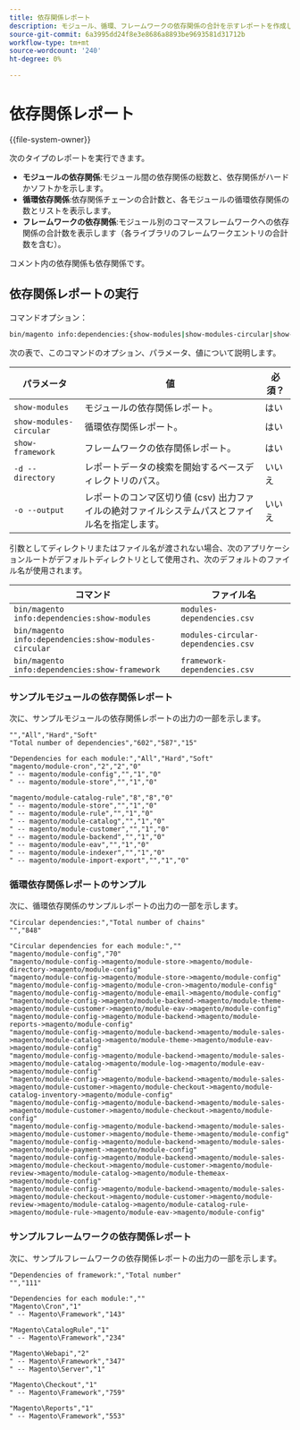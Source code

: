 ```yaml
---
title: 依存関係レポート
description: モジュール、循環、フレームワークの依存関係の合計を示すレポートを作成します。
source-git-commit: 6a3995dd24f8e3e8686a8893be9693581d31712b
workflow-type: tm+mt
source-wordcount: '240'
ht-degree: 0%

---
```



# 依存関係レポート

{{file-system-owner}}

次のタイプのレポートを実行できます。

- **モジュールの依存関係**:モジュール間の依存関係の総数と、依存関係がハードかソフトかを示します。
- **循環依存関係**:依存関係チェーンの合計数と、各モジュールの循環依存関係の数とリストを表示します。
- **フレームワークの依存関係**:モジュール別のコマースフレームワークへの依存関係の合計数を表示します（各ライブラリのフレームワークエントリの合計数を含む）。

コメント内の依存関係も依存関係です。

## 依存関係レポートの実行

コマンドオプション：

```bash
bin/magento info:dependencies:{show-modules|show-modules-circular|show-framework} [-d|--directory="<path>"] [-o|--output="<path and filename"]
```

次の表で、このコマンドのオプション、パラメータ、値について説明します。

| パラメータ | 値 | 必須？ |
| ----------------------- | -------------------------------------------------------------------------------------------------------------------- | --------- |
| `show-modules` | モジュールの依存関係レポート。 | はい |
| `show-modules-circular` | 循環依存関係レポート。 | はい |
| `show-framework` | フレームワークの依存関係レポート。 | はい |
| `-d --directory` | レポートデータの検索を開始するベースディレクトリのパス。 | いいえ |
| `-o --output` | レポートのコンマ区切り値 (csv) 出力ファイルの絶対ファイルシステムパスとファイル名を指定します。 | いいえ |

引数としてディレクトリまたはファイル名が渡されない場合、次のアプリケーションルートがデフォルトディレクトリとして使用され、次のデフォルトのファイル名が使用されます。

| コマンド | ファイル名 |
| ----------------------------------------------------- | ----------------------------------- |
| `bin/magento info:dependencies:show-modules` | `modules-dependencies.csv` |
| `bin/magento info:dependencies:show-modules-circular` | `modules-circular-dependencies.csv` |
| `bin/magento info:dependencies:show-framework` | `framework-dependencies.csv` |

### サンプルモジュールの依存関係レポート

次に、サンプルモジュールの依存関係レポートの出力の一部を示します。

```terminal
"","All","Hard","Soft"
"Total number of dependencies","602","587","15"

"Dependencies for each module:","All","Hard","Soft"
"magento/module-cron","2","2","0"
" -- magento/module-config","","1","0"
" -- magento/module-store","","1","0"

"magento/module-catalog-rule","8","8","0"
" -- magento/module-store","","1","0"
" -- magento/module-rule","","1","0"
" -- magento/module-catalog","","1","0"
" -- magento/module-customer","","1","0"
" -- magento/module-backend","","1","0"
" -- magento/module-eav","","1","0"
" -- magento/module-indexer","","1","0"
" -- magento/module-import-export","","1","0"
```

### 循環依存関係レポートのサンプル

次に、循環依存関係のサンプルレポートの出力の一部を示します。

```terminal
"Circular dependencies:","Total number of chains"
"","848"

"Circular dependencies for each module:",""
"magento/module-config","70"
"magento/module-config->magento/module-store->magento/module-directory->magento/module-config"
"magento/module-config->magento/module-store->magento/module-config"
"magento/module-config->magento/module-cron->magento/module-config"
"magento/module-config->magento/module-email->magento/module-config"
"magento/module-config->magento/module-backend->magento/module-theme->magento/module-customer->magento/module-eav->magento/module-config"
"magento/module-config->magento/module-backend->magento/module-reports->magento/module-config"
"magento/module-config->magento/module-backend->magento/module-sales->magento/module-catalog->magento/module-theme->magento/module-eav->magento/module-config"
"magento/module-config->magento/module-backend->magento/module-sales->magento/module-catalog->magento/module-log->magento/module-eav->magento/module-config"
"magento/module-config->magento/module-backend->magento/module-sales->magento/module-customer->magento/module-checkout->magento/module-catalog-inventory->magento/module-config"
"magento/module-config->magento/module-backend->magento/module-sales->magento/module-customer->magento/module-checkout->magento/module-config"
"magento/module-config->magento/module-backend->magento/module-sales->magento/module-customer->magento/module-theme->magento/module-config"
"magento/module-config->magento/module-backend->magento/module-sales->magento/module-payment->magento/module-config"
"magento/module-config->magento/module-backend->magento/module-sales->magento/module-checkout->magento/module-customer->magento/module-review->magento/module-catalog->magento/module-themeax->magento/module-config"
"magento/module-config->magento/module-backend->magento/module-sales->magento/module-checkout->magento/module-customer->magento/module-review->magento/module-catalog->magento/module-catalog-rule->magento/module-rule->magento/module-eav->magento/module-config"
```

### サンプルフレームワークの依存関係レポート

次に、サンプルフレームワークの依存関係レポートの出力の一部を示します。

```terminal
"Dependencies of framework:","Total number"
"","111"

"Dependencies for each module:",""
"Magento\Cron","1"
" -- Magento\Framework","143"

"Magento\CatalogRule","1"
" -- Magento\Framework","234"

"Magento\Webapi","2"
" -- Magento\Framework","347"
" -- Magento\Server","1"

"Magento\Checkout","1"
" -- Magento\Framework","759"

"Magento\Reports","1"
" -- Magento\Framework","553"
```

